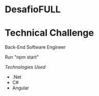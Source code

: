 # DesafioFULL
<h1>Technical Challenge</h1>
Back-End Software Engineer

<p>
Run  "npm start" 
</p>

*Technologies Used*
<ul>
  <li> .Net </li>  
  <li> C# </li>  
  <li> Angular </li>  
</ul>
